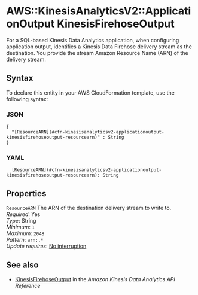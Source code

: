 # AWS::KinesisAnalyticsV2::ApplicationOutput KinesisFirehoseOutput<a name="aws-properties-kinesisanalyticsv2-applicationoutput-kinesisfirehoseoutput"></a>

For a SQL\-based Kinesis Data Analytics application, when configuring application output, identifies a Kinesis Data Firehose delivery stream as the destination\. You provide the stream Amazon Resource Name \(ARN\) of the delivery stream\.

## Syntax<a name="aws-properties-kinesisanalyticsv2-applicationoutput-kinesisfirehoseoutput-syntax"></a>

To declare this entity in your AWS CloudFormation template, use the following syntax:

### JSON<a name="aws-properties-kinesisanalyticsv2-applicationoutput-kinesisfirehoseoutput-syntax.json"></a>

```
{
  "[ResourceARN](#cfn-kinesisanalyticsv2-applicationoutput-kinesisfirehoseoutput-resourcearn)" : String
}
```

### YAML<a name="aws-properties-kinesisanalyticsv2-applicationoutput-kinesisfirehoseoutput-syntax.yaml"></a>

```
  [ResourceARN](#cfn-kinesisanalyticsv2-applicationoutput-kinesisfirehoseoutput-resourcearn): String
```

## Properties<a name="aws-properties-kinesisanalyticsv2-applicationoutput-kinesisfirehoseoutput-properties"></a>

`ResourceARN` <a name="cfn-kinesisanalyticsv2-applicationoutput-kinesisfirehoseoutput-resourcearn"></a>
The ARN of the destination delivery stream to write to\.  
_Required_: Yes  
_Type_: String  
_Minimum_: `1`  
_Maximum_: `2048`  
_Pattern_: `arn:.*`  
_Update requires_: [No interruption](https://docs.aws.amazon.com/AWSCloudFormation/latest/UserGuide/using-cfn-updating-stacks-update-behaviors.html#update-no-interrupt)

## See also<a name="aws-properties-kinesisanalyticsv2-applicationoutput-kinesisfirehoseoutput--seealso"></a>

- [KinesisFirehoseOutput](https://docs.aws.amazon.com/kinesisanalytics/latest/apiv2/API_KinesisFirehoseOutput.html) in the _Amazon Kinesis Data Analytics API Reference_
